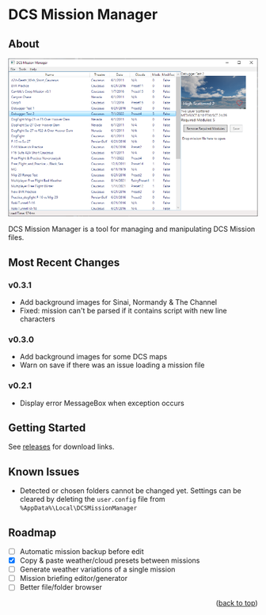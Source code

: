 # DCS Mission Manager

## About

[![DCS Mission Manager Screenshot][product-screenshot]](https://github.com/Camble/DCS-Mission-Manager/releases)

DCS Mission Manager is a tool for managing and manipulating DCS Mission files.

## Most Recent Changes

### v0.3.1

- Add background images for Sinai, Normandy & The Channel
- Fixed: mission can't be parsed if it contains script with new line characters

### v0.3.0

- Add background images for some DCS maps
- Warn on save if there was an issue loading a mission file

### v0.2.1

- Display error MessageBox when exception occurs

## Getting Started

See [releases](https://github.com/Camble/DCS-Mission-Manager/releases) for download links.

## Known Issues

- Detected or chosen folders cannot be changed yet. Settings can be cleared by deleting the `user.config` file from `%AppData%\Local\DCSMissionManager`

## Roadmap

- [ ] Automatic mission backup before edit
- [x] Copy & paste weather/cloud presets between missions
- [ ] Generate weather variations of a single mission
- [ ] Mission briefing editor/generator
- [ ] Better file/folder browser

<p align="right">(<a href="#readme-top">back to top</a>)</p>

[product-screenshot]: https://github.com/Camble/DCS-Mission-Manager/blob/main/screenshot1.png
